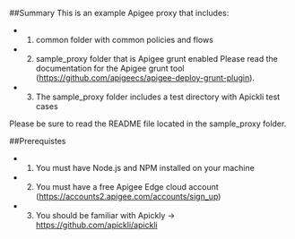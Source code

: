 ##Summary
This is an example Apigee proxy that includes:
- 1) common folder with common policies and flows
- 2) sample_proxy folder that is Apigee grunt enabled 
Please read the documentation for the Apigee grunt tool (https://github.com/apigeecs/apigee-deploy-grunt-plugin). 
- 3) The sample_proxy folder includes a test directory with Apickli test cases 

Please be sure to read the README file located in the sample_proxy folder.

##Prerequistes
- 1) You must have Node.js and NPM installed on your machine
- 2) You must have a free Apigee Edge cloud account (https://accounts2.apigee.com/accounts/sign_up)
- 3) You should be familiar with Apickly -> https://github.com/apickli/apickli
